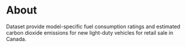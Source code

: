 # About

Dataset provide model-specific fuel consumption ratings and estimated carbon dioxide emissions for new light-duty vehicles for retail sale in Canada.
